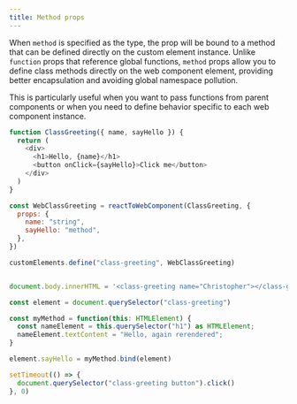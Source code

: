 ```yaml
---
title: Method props
---
```


When `method` is specified as the type, the prop will be bound to a method that can be defined directly on the custom element instance. Unlike `function` props that reference global functions, `method` props allow you to define class methods directly on the web component element, providing better encapsulation and avoiding global namespace pollution.

This is particularly useful when you want to pass functions from parent components or when you need to define behavior specific to each web component instance.

```js
function ClassGreeting({ name, sayHello }) {
  return (
    <div>
      <h1>Hello, {name}</h1>
      <button onClick={sayHello}>Click me</button>
    </div>
  )
}

const WebClassGreeting = reactToWebComponent(ClassGreeting, {
  props: {
    name: "string",
    sayHello: "method",
  },
})

customElements.define("class-greeting", WebClassGreeting)


document.body.innerHTML = '<class-greeting name="Christopher"></class-greeting>'

const element = document.querySelector("class-greeting")

const myMethod = function(this: HTMLElement) {
  const nameElement = this.querySelector("h1") as HTMLElement;
  nameElement.textContent = "Hello, again rerendered";
}

element.sayHello = myMethod.bind(element)

setTimeout(() => {
  document.querySelector("class-greeting button").click()
}, 0)
```
